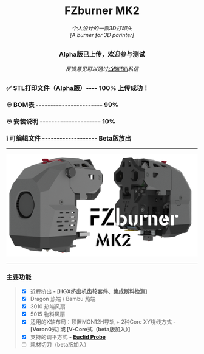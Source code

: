 <h1 align="center">FZburner MK2</h1>

*<p align="center">个人设计的一款3D打印头
  <br />
  [A burner for 3D parinter]</p>*


## <h3 align="center"> Alpha版已上传，欢迎参与测试 </h3>
 *<p align="center">反馈意见可以通过[📺BiliBili](https://space.bilibili.com/1898517)私信</p>*

<h3 align="justify">✅ STL打印文件（Alpha版）---- 100%  上传成功！
 <br />
  <br />
  ♾ BOM表 -----------------------     99%
 <br />
  <br />
  ♾ 安装说明 ---------------------     10%
 <br />
  <br />
  ❕ 可编辑文件 -------------------  Beta版放出
</h3>

 ---
 
![FZburner-MK2](Images-效果图/FZBurner_MK2.png)

 ---
 
### 主要功能

> - [x] 近程挤出  **- [HGX挤出机齿轮套件、集成断料检测]**
> - [x] Dragon 热端 / Bambu 热端
> - [x] 3010 热端风扇
> - [x] 5015 物料风扇
> - [x] 适用的X轴布局：顶置MGN12H导轨 + 2种Core XY绕线方式    **- [Voron0式] 或 [V-Core式（beta版加入）]**
> - [x] 支持的调平方式  **-** [**Euclid Probe**](https://github.com/nionio6915/Euclid_Probe)
> - [ ] 耗材切刀（beta版加入）

